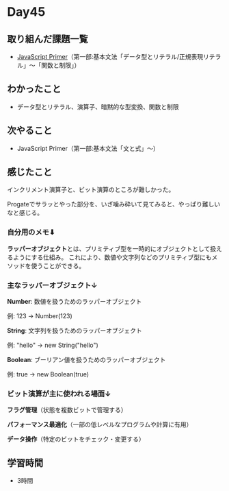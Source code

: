 # Day45
## 取り組んだ課題一覧
- [JavaScript Primer](https://jsprimer.net/)（第一部:基本文法「データ型とリテラル/正規表現リテラル」〜「関数と制限」）
## わかったこと
- データ型とリテラル、演算子、暗黙的な型変換、関数と制限
## 次やること
- JavaScript Primer（第一部:基本文法「文と式」〜）
## 感じたこと
インクリメント演算子と、ビット演算のところが難しかった。
 
Progateでサラッとやった部分を、いざ噛み砕いて見てみると、やっぱり難しいなと感じる。

### 自分用のメモ⬇︎
 
**ラッパーオブジェクト**とは、プリミティブ型を一時的にオブジェクトとして扱えるようにする仕組み。
これにより、数値や文字列などのプリミティブ型にもメソッドを使うことができる。
 
### 主なラッパーオブジェクト↓
 
**Number**: 数値を扱うためのラッパーオブジェクト
 
例: 123 → Number(123)
 
**String**: 文字列を扱うためのラッパーオブジェクト
 
例: "hello" → new String("hello")
 
**Boolean**: ブーリアン値を扱うためのラッパーオブジェクト
 
例: true → new Boolean(true)
 
### ビット演算が主に使われる場面↓
 
**フラグ管理**（状態を複数ビットで管理する）
 
**パフォーマンス最適化**（一部の低レベルなプログラムや計算に有用）
 
**データ操作**（特定のビットをチェック・変更する）
## 学習時間
- 3時間
